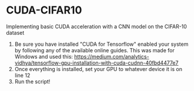 # CUDA-CIFAR10
Implementing basic CUDA acceleration with a CNN model on the CIFAR-10 dataset

1) Be sure you have installed "CUDA for Tensorflow" enabled your system by following any of the available online guides. This was made for Windows and used this: https://medium.com/analytics-vidhya/tensorflow-gpu-installation-with-cuda-cudnn-40fbd4477e7
2) Once everything is installed, set your GPU to whatever device it is on line 12
3) Run the script!
